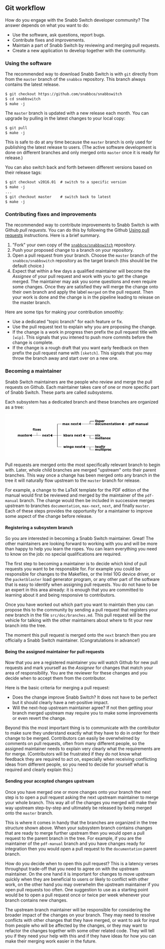 ## Git workflow

How do you engage with the Snabb Switch developer community? The answer depends on what you want to do:

- Use the software, ask questions, report bugs.
- Contribute fixes and improvements.
- Maintain a part of Snabb Switch by reviewing and merging pull requests.
- Create a new application to develop together with the community.

### Using the software

The recommended way to download Snabb Switch is with `git` directly
from from the `master` branch of the `snabbco` repository. This branch
always contains the latest release.

```
$ git checkout https://github.com/snabbco/snabbswitch
$ cd snabbswitch
$ make -j
```

The `master` branch is updated with a new release each month. You can
upgrade by pulling in the latest changes to your local copy:

```
$ git pull
$ make -j
```

This is safe to do at any time because the `master` branch is only
used for publishing the latest release to users. (The active software
development is done on different branches and only merged onto
`master` once it is ready for release.)

You can also switch back and forth between different versions based on
their release tags:

```
$ git checkout v2016.01  # switch to a specific version
$ make -j
...
$ git checkout master    # switch back to latest
$ make -j
```

### Contributing fixes and improvements

The recommended way to contribute improvements to Snabb Switch is with Github *pull requests*. You can do this by following the Github [Using pull requests](https://help.github.com/articles/using-pull-requests/) instructions. Here is a brief summary.

1. "Fork" your own copy of the [`snabbco/snabbswitch`](https://github.com/snabbco/snabbswitch) repository.
2. Push your proposed change to a branch on your repository.
3. Open a pull request from your branch. Choose the `master` branch of the `snabbco/snabbswitch` repository as the target branch (this should be the default choice.)
4. Expect that within a few days a qualified maintainer will become the *Assignee* of your pull request and work with you to get the change merged. The maintainer may ask you some questions and even require some changes. Once they are satisfied they will merge the change onto their own branch and apply the label `merged` on the pull request. Then your work is done and the change is in the pipeline leading to release on the master branch.

Here are some tips for making your contribution smoothly:

- Use a dedicated "topic branch" for each feature or fix.
- Use the pull request text to explain why you are proposing the change.
- If the change is a work in progress then prefix the pull request title with `[wip]`. This signals that you intened to push more commits before the change is complete.
- If the change is a rough draft that you want early feedback on then prefix the pull request name with `[sketch]`. This signals that you may throw the branch away and start over on a new one.

### Becoming a maintainer

Snabb Switch maintainers are the people who review and merge the pull
requests on Github. Each maintainer takes care of one or more specific
part of Snabb Switch. These parts are called *subsystems*.

Each subsystem has a dedicated branch and these branches are organized
as a tree:

![Branches](.images/Branches.png)

Pull requests are merged onto the most specifically relevant branch to
begin with. Later, whole child branches are merged "upstream" onto
their parent branches. This way once a change has been merged onto any
branch in the tree it will naturally flow upstream to the `master`
branch for release.

For example, a change to the LaTeX template for the PDF edition of the
manual would first be reviewed and merged by the maintainer of the
`pdf-manual` branch. The change would then be included in successive
merges upstream to branches `documentation`, `max-next`, `next`, and
finally `master`. Each of these steps provides the opportunity for a
maintainer to improve some aspect of the change before release.

#### Registering a subsystem branch

So you are interested in becoming a Snabb Switch maintainer. Great!
The other maintainers are looking forward to working with you and will
be more than happy to help you learn the ropes. You can learn
everything you need to know on the job: no special qualifications are
required.

The first step to becoming a maintainer is to decide which kind of
pull requests you want to be responsible for. For example you could be
responsible for changes to the Makefiles, or the Intel 10G device
driver, or the `packetblaster` load generator program, or any other
part of the software that is easy to identify when assigning pull
requests. You do not have to be an expert in this area already: it is
enough that you are committed to learning about it and being
responsive to contributors.

Once you have worked out which part you want to maintain then you can
propose this to the community by sending a pull request that registers
your new branch in the file `src/doc/branches.md`. This pull request
will be the vehicle for talking with the other maintainers about where
to fit your new branch into the tree.

The moment this pull request is merged onto the `next` branch then you
are officially a Snabb Switch maintainer. (Congratulations in advance!)

#### Being the assigned maintainer for pull requests

Now that you are a registered maintainer you will watch Github for new
pull requests and mark yourself as the *Assignee* for changes that
match your area of responsibility. You are the reviewer for these
changes and you decide when to accept them from the contributor.

Here is the basic criteria for merging a pull request:

- Does the change improve Snabb Switch? It does not have to be perfect
  but it should clearly have a net-positive impact.
- Will the next-hop upstream maintainer agree? If not then getting
  your branch merged upstream may require you to make some
  improvements or even revert the change.

Beyond this the most important thing is to communicate with the
contributor to make sure they understand exactly what they have to do
in order for their change to be merged. Contributors can easily be
overwhelmed by comments on pull requests, often from many different
people, so the assigned maintainer needs to explain very clearly what
the requirements are for merge. (Contributors will be frustrated if
they do not know what feedback they are required to act on, especially
when receiving conflicting ideas from different people, so you need to
decide for yourself what is required and clearly explain this.)

#### Sending your accepted changes upstream

Once you have merged one or more changes onto your branch the next
step is to open a pull request asking the next upstream maintainer to
merge your whole branch. This way all of the changes you merged will
make their way upstream step-by-step and ultimately be released by
being merged onto the `master` branch.

This is where it comes in handy that the branches are organized in the
tree structure shown above. When your subsystem branch contains
changes that are ready to merge further upstream then you would open a
pull request to the parent branch in the tree. For example, if you are
the maintainer of the `pdf-manual` branch and you have changes ready
for integration then you would open a pull request to the
`documentation` parent branch.

How do you decide when to open this pull request? This is a latency
verses throughput trade-off that you need to agree on with the
upstream maintainer. On the one hand it is important for changes to
move upstream quickly when they are beneficial to users or likely to
conflict with other work, on the other hand you may overwhelm the
upstream maintainer if you open pull requests too often. One
suggestion to use as a starting point would be to open a pull request
once or twice per week whenever your branch contains new changes.

The upstream branch maintainer will be responsible for considering the
broader impact of the changes on your branch. They may need to resolve
conflicts with other changes that they have merged, or want to ask for
input from people who will be affected by the changes, or they may
want to refactor the changes together with some other related code.
They will tell you if they need your help with this and if they have
ideas for how you can make their merging work easier in the future.

